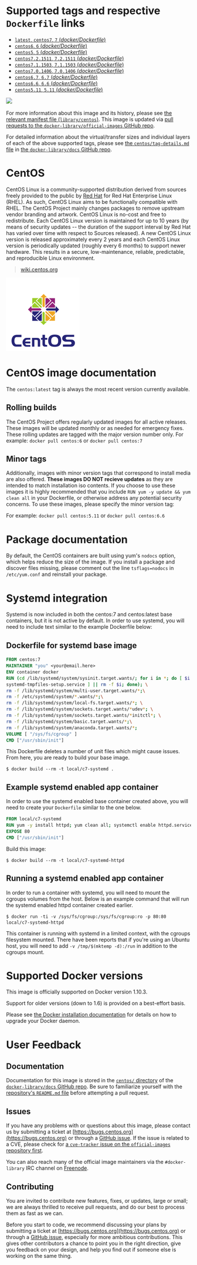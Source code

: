 # Supported tags and respective `Dockerfile` links

-	[`latest`, `centos7`, `7` (*docker/Dockerfile*)](https://github.com/CentOS/sig-cloud-instance-images/blob/f0b1738ab545dccaae07a57eab0fc7356a96d404/docker/Dockerfile)
-	[`centos6`, `6` (*docker/Dockerfile*)](https://github.com/CentOS/sig-cloud-instance-images/blob/298ec183aa5886d8184256a1fc94b7618411f426/docker/Dockerfile)
-	[`centos5`, `5` (*docker/Dockerfile*)](https://github.com/CentOS/sig-cloud-instance-images/blob/4bf8330498e1c10cf365aff31d2a8a5c3254c2cf/docker/Dockerfile)
-	[`centos7.2.1511`, `7.2.1511` (*docker/Dockerfile*)](https://github.com/CentOS/sig-cloud-instance-images/blob/a3c59bd4e98a7f9c063d993955c8ec19c5b1ceff/docker/Dockerfile)
-	[`centos7.1.1503`, `7.1.1503` (*docker/Dockerfile*)](https://github.com/CentOS/sig-cloud-instance-images/blob/bc561dfdd671d612dbb9f92e7e17dd8009befc44/docker/Dockerfile)
-	[`centos7.0.1406`, `7.0.1406` (*docker/Dockerfile*)](https://github.com/CentOS/sig-cloud-instance-images/blob/f1d1e0bd83baef08e257da50e6fb446e4dd1b90c/docker/Dockerfile)
-	[`centos6.7`, `6.7` (*docker/Dockerfile*)](https://github.com/CentOS/sig-cloud-instance-images/blob/d0b72df83f49da844f88aabebe3826372f675370/docker/Dockerfile)
-	[`centos6.6`, `6.6` (*docker/Dockerfile*)](https://github.com/CentOS/sig-cloud-instance-images/blob/8911843d9a6cc71aadd81e491f94618aded94f30/docker/Dockerfile)
-	[`centos5.11`, `5.11` (*docker/Dockerfile*)](https://github.com/CentOS/sig-cloud-instance-images/blob/2d0554464ae19f4fd70d1b540c8968dbe872797b/docker/Dockerfile)

[![](https://badge.imagelayers.io/centos:latest.svg)](https://imagelayers.io/?images=centos:latest,centos:centos6,centos:centos5,centos:centos7.2.1511,centos:centos7.1.1503,centos:centos7.0.1406,centos:centos6.7,centos:centos6.6,centos:centos5.11)

For more information about this image and its history, please see [the relevant manifest file (`library/centos`)](https://github.com/docker-library/official-images/blob/master/library/centos). This image is updated via [pull requests to the `docker-library/official-images` GitHub repo](https://github.com/docker-library/official-images/pulls?q=label%3Alibrary%2Fcentos).

For detailed information about the virtual/transfer sizes and individual layers of each of the above supported tags, please see [the `centos/tag-details.md` file](https://github.com/docker-library/docs/blob/master/centos/tag-details.md) in [the `docker-library/docs` GitHub repo](https://github.com/docker-library/docs).

# CentOS

CentOS Linux is a community-supported distribution derived from sources freely provided to the public by [Red Hat](ftp://ftp.redhat.com/pub/redhat/linux/enterprise/) for Red Hat Enterprise Linux (RHEL). As such, CentOS Linux aims to be functionally compatible with RHEL. The CentOS Project mainly changes packages to remove upstream vendor branding and artwork. CentOS Linux is no-cost and free to redistribute. Each CentOS Linux version is maintained for up to 10 years (by means of security updates -- the duration of the support interval by Red Hat has varied over time with respect to Sources released). A new CentOS Linux version is released approximately every 2 years and each CentOS Linux version is periodically updated (roughly every 6 months) to support newer hardware. This results in a secure, low-maintenance, reliable, predictable, and reproducible Linux environment.

> [wiki.centos.org](https://wiki.centos.org/FrontPage)

![logo](https://raw.githubusercontent.com/docker-library/docs/c4df0024e2cad985326dc38f6b6ce39abeab59c5/centos/logo.png)

# CentOS image documentation

The `centos:latest` tag is always the most recent version currently available.

## Rolling builds

The CentOS Project offers regularly updated images for all active releases. These images will be updated monthly or as needed for emergency fixes. These rolling updates are tagged with the major version number only. For example: `docker pull centos:6` or `docker pull centos:7`

## Minor tags

Additionally, images with minor version tags that correspond to install media are also offered. **These images DO NOT recieve updates** as they are intended to match installation iso contents. If you choose to use these images it is highly recommended that you include `RUN yum -y update && yum clean all` in your Dockerfile, or otherwise address any potential security concerns. To use these images, please specify the minor version tag:

For example: `docker pull centos:5.11` or `docker pull centos:6.6`

# Package documentation

By default, the CentOS containers are built using yum's `nodocs` option, which helps reduce the size of the image. If you install a package and discover files missing, please comment out the line `tsflags=nodocs` in `/etc/yum.conf` and reinstall your package.

# Systemd integration

Systemd is now included in both the centos:7 and centos:latest base containers, but it is not active by default. In order to use systemd, you will need to include text similar to the example Dockerfile below:

## Dockerfile for systemd base image

```dockerfile
FROM centos:7
MAINTAINER "you" <your@email.here>
ENV container docker
RUN (cd /lib/systemd/system/sysinit.target.wants/; for i in *; do [ $i ==
systemd-tmpfiles-setup.service ] || rm -f $i; done); \
rm -f /lib/systemd/system/multi-user.target.wants/*;\
rm -f /etc/systemd/system/*.wants/*;\
rm -f /lib/systemd/system/local-fs.target.wants/*; \
rm -f /lib/systemd/system/sockets.target.wants/*udev*; \
rm -f /lib/systemd/system/sockets.target.wants/*initctl*; \
rm -f /lib/systemd/system/basic.target.wants/*;\
rm -f /lib/systemd/system/anaconda.target.wants/*;
VOLUME [ "/sys/fs/cgroup" ]
CMD ["/usr/sbin/init"]
```

This Dockerfile deletes a number of unit files which might cause issues. From here, you are ready to build your base image.

```console
$ docker build --rm -t local/c7-systemd .
```

## Example systemd enabled app container

In order to use the systemd enabled base container created above, you will need to create your `Dockerfile` similar to the one below.

```dockerfile
FROM local/c7-systemd
RUN yum -y install httpd; yum clean all; systemctl enable httpd.service
EXPOSE 80
CMD ["/usr/sbin/init"]
```

Build this image:

```console
$ docker build --rm -t local/c7-systemd-httpd
```

## Running a systemd enabled app container

In order to run a container with systemd, you will need to mount the cgroups volumes from the host. Below is an example command that will run the systemd enabled httpd container created earlier.

```console
$ docker run -ti -v /sys/fs/cgroup:/sys/fs/cgroup:ro -p 80:80 local/c7-systemd-httpd
```

This container is running with systemd in a limited context, with the cgroups filesystem mounted. There have been reports that if you're using an Ubuntu host, you will need to add `-v /tmp/$(mktemp -d):/run` in addition to the cgroups mount.

# Supported Docker versions

This image is officially supported on Docker version 1.10.3.

Support for older versions (down to 1.6) is provided on a best-effort basis.

Please see [the Docker installation documentation](https://docs.docker.com/installation/) for details on how to upgrade your Docker daemon.

# User Feedback

## Documentation

Documentation for this image is stored in the [`centos/` directory](https://github.com/docker-library/docs/tree/master/centos) of the [`docker-library/docs` GitHub repo](https://github.com/docker-library/docs). Be sure to familiarize yourself with the [repository's `README.md` file](https://github.com/docker-library/docs/blob/master/README.md) before attempting a pull request.

## Issues

If you have any problems with or questions about this image, please contact us by submitting a ticket at [https://bugs.centos.org](https://bugs.centos.org) or through a [GitHub issue](https://github.com/CentOS/sig-cloud-instance-images/issues). If the issue is related to a CVE, please check for [a `cve-tracker` issue on the `official-images` repository first](https://github.com/docker-library/official-images/issues?q=label%3Acve-tracker).

You can also reach many of the official image maintainers via the `#docker-library` IRC channel on [Freenode](https://freenode.net).

## Contributing

You are invited to contribute new features, fixes, or updates, large or small; we are always thrilled to receive pull requests, and do our best to process them as fast as we can.

Before you start to code, we recommend discussing your plans by submitting a ticket at [https://bugs.centos.org](https://bugs.centos.org) or through a [GitHub issue](https://github.com/CentOS/sig-cloud-instance-images/issues), especially for more ambitious contributions. This gives other contributors a chance to point you in the right direction, give you feedback on your design, and help you find out if someone else is working on the same thing.
